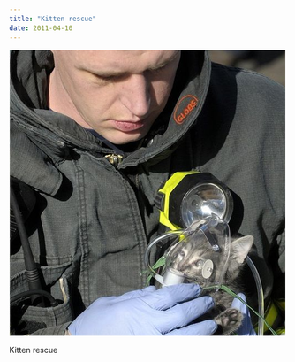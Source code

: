 ```yaml
---
title: "Kitten rescue"
date: 2011-04-10
---
```


![2011-04-10-1tiyeqqi.jpeg](/images/2011-04-10-1tiyeqqi.jpeg)

Kitten rescue